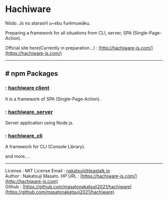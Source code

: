 # Hachiware

Nōdo. Js no atarashī u~ebu furēmuwāku.

Preparing a framework for all situations from CLI, server, SPA (Single-Page-Action).

Official site here(Currently in preparation...) : [http://hachiware-js.com/](https://hachiware-js.com/)

---

## # npm Packages

### : [hachiware client](https://www.npmjs.com/package/hachiware_client)

It is a framework of SPA (Single-Page-Action).

### : [hachiware_server](https://www.npmjs.com/package/hachiware_server)

Server application using Node.js.

### : [hachiware_cli](https://www.npmjs.com/package/hachiware_cli)

A framework for CLI (Console Library).

and more....

---

License : MIT License
Email : nakatsuji@teastalk.jp  
Author : Nakatsuji Masato.
HP URL : [https://hachiware-js.com/](http://hachiware-js.com)  
Github : [https://github.com/masatonakatsuji2021/hachiware](https://github.com/masatonakatsuji2021/hachiware)
